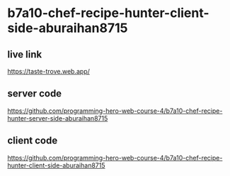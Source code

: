 # b7a10-chef-recipe-hunter-client-side-aburaihan8715

## live link
https://taste-trove.web.app/

## server code
https://github.com/programming-hero-web-course-4/b7a10-chef-recipe-hunter-server-side-aburaihan8715

## client code
https://github.com/programming-hero-web-course-4/b7a10-chef-recipe-hunter-client-side-aburaihan8715
